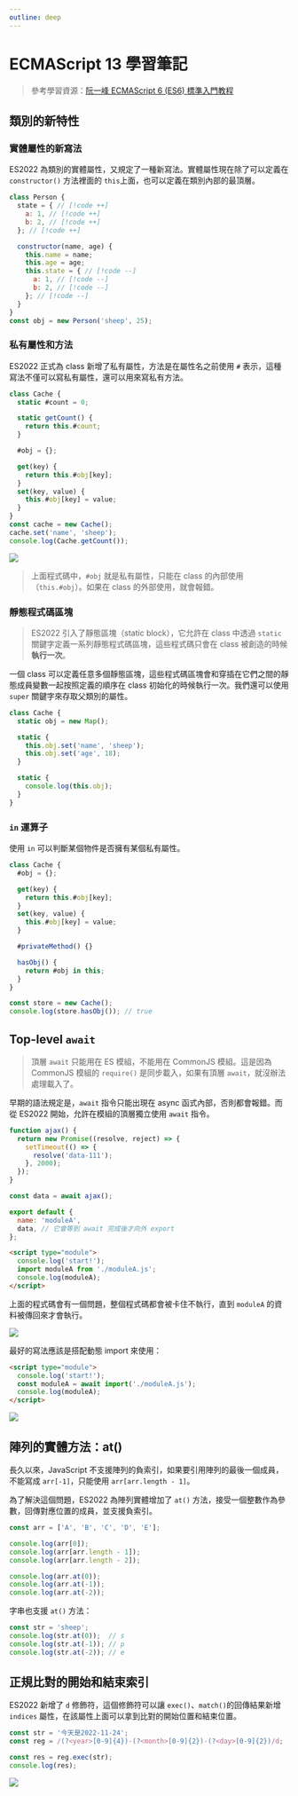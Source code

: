 ```yaml
---
outline: deep
---
```


# ECMAScript 13 學習筆記

> 參考學習資源：[阮一峰 ECMAScript 6 (ES6) 標準入門教程](https://es6.ruanyifeng.com/)

## 類別的新特性

### 實體屬性的新寫法

ES2022 為類別的實體屬性，又規定了一種新寫法。實體屬性現在除了可以定義在 `constructor()` 方法裡面的 `this`上面，也可以定義在類別內部的最頂層。

```js
class Person {
  state = { // [!code ++]
    a: 1, // [!code ++]
    b: 2, // [!code ++]
  }; // [!code ++]

  constructor(name, age) {
    this.name = name;
    this.age = age;
    this.state = { // [!code --]
      a: 1, // [!code --]
      b: 2, // [!code --]
    }; // [!code --]
  }
}
const obj = new Person('sheep', 25);
```

### 私有屬性和方法

ES2022 正式為 class 新增了私有屬性，方法是在屬性名之前使用 `#` 表示，這種寫法不僅可以寫私有屬性，還可以用來寫私有方法。

```js
class Cache {
  static #count = 0;

  static getCount() {
    return this.#count;
  }

  #obj = {};

  get(key) {
    return this.#obj[key];
  }
  set(key, value) {
    this.#obj[key] = value;
  }
}
const cache = new Cache();
cache.set('name', 'sheep');
console.log(Cache.getCount());
```

![](https://i.imgur.com/ugeWDiX.png)

> 上面程式碼中，`#obj` 就是私有屬性，只能在 class 的內部使用（`this.#obj`）。如果在 class 的外部使用，就會報錯。


### 靜態程式碼區塊

> ES2022 引入了靜態區塊（static block），它允許在 class 中透過 `static` 關鍵字定義一系列靜態程式碼區塊，這些程式碼只會在 class 被創造的時候**執行一次**。

一個 class 可以定義任意多個靜態區塊，這些程式碼區塊會和穿插在它們之間的靜態成員變數一起按照定義的順序在 class 初始化的時候執行一次。我們還可以使用 `super` 關鍵字來存取父類別的屬性。

```js
class Cache {
  static obj = new Map();

  static {
    this.obj.set('name', 'sheep');
    this.obj.set('age', 18);
  }

  static {
    console.log(this.obj);
  }
}
```

### `in` 運算子

使用 `in` 可以判斷某個物件是否擁有某個私有屬性。

```js
class Cache {
  #obj = {};

  get(key) {
    return this.#obj[key];
  }
  set(key, value) {
    this.#obj[key] = value;
  }

  #privateMethod() {}

  hasObj() {
    return #obj in this;
  }
}

const store = new Cache();
console.log(store.hasObj()); // true
```

## Top-level `await`

> 頂層 `await` 只能用在 ES 模組，不能用在 CommonJS 模組。這是因為 CommonJS 模組的 `require()` 是同步載入，如果有頂層 `await`，就沒辦法處理載入了。

早期的語法規定是，`await` 指令只能出現在 async 函式內部，否則都會報錯。而從 ES2022 開始，允許在模組的頂層獨立使用 `await` 指令。

```js
function ajax() {
  return new Promise((resolve, reject) => {
    setTimeout(() => {
      resolve('data-111');
    }, 2000);
  });
}

const data = await ajax();

export default {
  name: 'moduleA',
  data, // 它會等到 await 完成後才向外 export
};
```

```html
<script type="module">
  console.log('start!');
  import moduleA from './moduleA.js';
  console.log(moduleA);
</script>
```

上面的程式碼會有一個問題，整個程式碼都會被卡住不執行，直到 `moduleA` 的資料被傳回來才會執行。

![](https://i.imgur.com/nVVeXId.gif)

最好的寫法應該是搭配動態 import 來使用：

```html
<script type="module">
  console.log('start!');
  const moduleA = await import('./moduleA.js');
  console.log(moduleA);
</script>
```

![](https://i.imgur.com/iiZlssr.gif)

## 陣列的實體方法：at()

長久以來，JavaScript 不支援陣列的負索引，如果要引用陣列的最後一個成員，不能寫成 `arr[-1]`，只能使用 `arr[arr.length - 1]`。

為了解決這個問題，ES2022 為陣列實體增加了 `at()` 方法，接受一個整數作為參數，回傳對應位置的成員，並支援負索引。

```js
const arr = ['A', 'B', 'C', 'D', 'E'];

console.log(arr[0]);
console.log(arr[arr.length - 1]);
console.log(arr[arr.length - 2]);

console.log(arr.at(0));
console.log(arr.at(-1));
console.log(arr.at(-2));
```

字串也支援 `at()` 方法：

```js
const str = 'sheep';
console.log(str.at(0));  // s
console.log(str.at(-1)); // p
console.log(str.at(-2)); // e
```

## 正規比對的開始和結束索引

ES2022 新增了 `d` 修飾符，這個修飾符可以讓 `exec()`、`match()`的回傳結果新增 `indices` 屬性，在該屬性上面可以拿到比對的開始位置和結束位置。

```js {2}
const str = '今天是2022-11-24';
const reg = /(?<year>[0-9]{4})-(?<month>[0-9]{2})-(?<day>[0-9]{2})/d;

const res = reg.exec(str);
console.log(res);
```

![](https://i.imgur.com/riyK7Ir.png)
